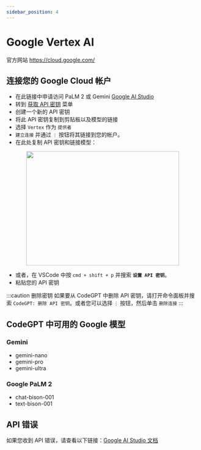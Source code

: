 ```yaml
---
sidebar_position: 4
---
```


# Google Vertex AI
官方网站 https://cloud.google.com/

## 连接您的 Google Cloud 帐户
- 在此链接中申请访问 PaLM 2 或 Gemini [Google AI Studio](https://makersuite.google.com/)
- 转到 [获取 API 密钥](https://makersuite.google.com/app/apikey) 菜单
- 创建一个新的 API 密钥
- 将此 API 密钥复制到剪贴板以及模型的链接
- 选择 `Vertex` 作为 `提供者`
- `建立连接` 并通过 `⋮` 按钮将其链接到您的帐户。
- 在此处复制 API 密钥和链接模型：

<p align="center">
      <img width="400" height="300" src="https://github.com/davila7/code-gpt-docs/assets/37567214/1d483a4f-05a8-4fe8-b239-04fe07b48076" />
</p>
 
- 或者，在 VSCode 中按 `cmd + shift + p` 并搜索 **`设置 API 密钥`**。
- 粘贴您的 API 密钥

:::caution 删除密钥
如果要从 CodeGPT 中删除 API 密钥，请打开命令面板并搜索 `CodeGPT: 删除 API 密钥`。或者您可以选择 `⋮` 按钮，然后单击 `删除连接`
:::

## CodeGPT 中可用的 Google 模型

### Gemini
- gemini-nano
- gemini-pro
- gemini-ultra

### Google PaLM 2
- chat-bison-001
- text-bison-001

## API 错误
如果您收到 API 错误，请查看以下链接：[Google AI Studio 文档](https://ai.google.dev/api/rest?hl=zh-CN)
